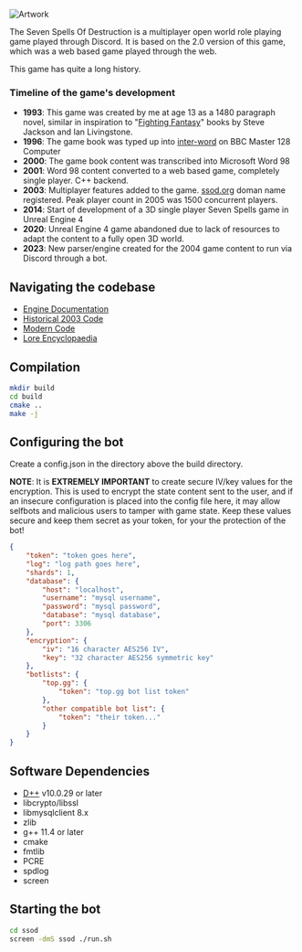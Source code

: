 ![Artwork](https://github.com/brainboxdotcc/ssod/blob/main/resource/app_encyclopaedia.jpg)

The Seven Spells Of Destruction is a multiplayer open world role playing game played through Discord. It is based on the 2.0 version of this game, which was a web based game played through the web.

This game has quite a long history.

### Timeline of the game's development

* __1993__: This game was created by me at age 13 as a 1480 paragraph novel, similar in inspiration to "[Fighting Fantasy](https://en.wikipedia.org/wiki/Fighting_Fantasy)" books by Steve Jackson and Ian Livingstone.
* __1996__: The game book was typed up into [inter-word](https://en.wikipedia.org/wiki/Wordwise#InterWord) on BBC Master 128 Computer
* __2000__: The game book content was transcribed into Microsoft Word 98
* __2001__: Word 98 content converted to a web based game, completely single player. C++ backend. 
* __2003__: Multiplayer features added to the game. [ssod.org](ssod.org) doman name registered. Peak player count in 2005 was 1500 concurrent players.
* __2014__: Start of development of a 3D single player Seven Spells game in Unreal Engine 4
* __2020__: Unreal Engine 4 game abandoned due to lack of resources to adapt the content to a fully open 3D world.
* __2023__: New parser/engine created for the 2004 game content to run via Discord through a bot.

## Navigating the codebase

* [Engine Documentation](docs)
* [Historical 2003 Code](old)
* [Modern Code](src)
* [Lore Encyclopaedia](resource/lore)

## Compilation

```bash
mkdir build
cd build
cmake ..
make -j
```

## Configuring the bot

Create a config.json in the directory above the build directory.

__NOTE__: It is __EXTREMELY IMPORTANT__ to create secure IV/key values for the encryption. This is used to encrypt the state content sent to the user, and if an insecure configuration is placed into the config file here, it may allow selfbots and malicious users to tamper with game state. Keep these values secure and keep them secret as your token, for your the protection of the bot!

```json
{
	"token": "token goes here", 
	"log": "log path goes here",
	"shards": 1,
	"database": {
		"host": "localhost",
		"username": "mysql username",
		"password": "mysql password",
		"database": "mysql database",
		"port": 3306
	},
	"encryption": {
		"iv": "16 character AES256 IV",
		"key": "32 character AES256 symmetric key"
	},
	"botlists": {
		"top.gg": {
			"token": "top.gg bot list token"
		},
		"other compatible bot list": {
			"token": "their token..."
		}
	}
}

```

## Software Dependencies

* [D++](https://github.com/brainboxdotcc/dpp) v10.0.29 or later
* libcrypto/libssl
* libmysqlclient 8.x
* zlib
* g++ 11.4 or later
* cmake
* fmtlib
* PCRE
* spdlog
* screen

## Starting the bot

```bash
cd ssod
screen -dmS ssod ./run.sh
```
